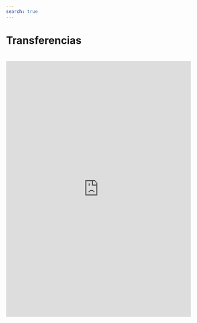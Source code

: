 ```yaml
---
search: true
---
```


# Transferencias

<iframe src="https://widgets.modyo.com/personas/retail-transfer" width="100%" height="700px" frameBorder="0" style="overflow:auto;margin-top:20px;"/>
